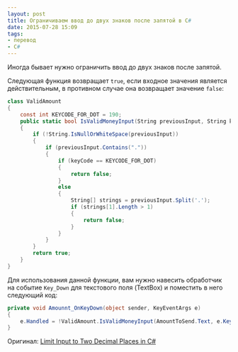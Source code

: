 ```yaml
---
layout: post
title: Ограничиваем ввод до двух знаков после запятой в C#
date: 2015-07-28 15:09
tags:
- перевод
- C#
---
```


Иногда бывает нужно ограничить ввод до двух знаков после запятой.

Следующая функция возвращает `true`, если входное значения является действительным, в противном случае она возвращает значение `false`:

```csharp
class ValidAmount
{
	const int KEYCODE_FOR_DOT = 190;
	public static bool IsValidMoneyInput(String previousInput, String key, int keyCode)
	{
		if (!String.IsNullOrWhiteSpace(previousInput))
		{
			if (previousInput.Contains("."))
			{
				if (keyCode == KEYCODE_FOR_DOT)
				{
					return false;
				}
				else
				{
					String[] strings = previousInput.Split('.');
					if (strings[1].Length > 1)
					{
						return false;
					}
				}
			}
		}
		return true;
	}
}
```

Для использования данной функции, вам нужно навесить обработчик на событие `Key_Down` для текстового поля (TextBox) и поместить в него следующий код:

```csharp
private void Amounnt_OnKeyDown(object sender, KeyEventArgs e)
{
	e.Handled = !ValidAmount.IsValidMoneyInput(AmountToSend.Text, e.Key.ToString(), e.PlatformKeyCode);
}
```

Оригинал: [Limit Input to Two Decimal Places in C#](http://windowsapptutorials.com/tips/general-tips/limit-input-to-two-decimal-places-in-c/)

